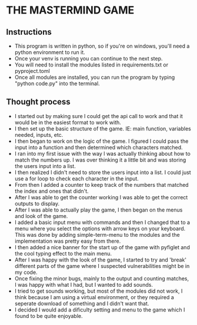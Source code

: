 # THE MASTERMIND GAME

## Instructions
- This program is written in python, so if you're on windows, you'll need a python environment to run it.
- Once your venv is running you can continue to the next step.
- You will need to install the modules listed in requirements.txt or pyproject.toml
- Once all modules are installed, you can run the program by typing "python code.py" into the terminal.

## Thought process
- I started out by making sure I could get the api call to work and that it would be in the easiest format to work with.
- I then set up the basic structure of the game. IE: main function, variables needed, inputs, etc.
- I then began to work on the logic of the game. I figured I could pass the input into a function and then determined which characters matched.
- I ran into my first issue with the way I was actually thinking about how to match the numbers up. I was over thinking it a little bit and was storing the users input into a list.
- I then realized I didn't need to store the users input into a list. I could just use a for loop to check each character in the input.
- From then I added a counter to keep track of the numbers that matched the index and ones that didn't.
- After I was able to get the counter working I was able to get the correct outputs to display.
- After I was able to actually play the game, I then began on the menus and look of the game.
- I added a basic input menu with commands and then I changed that to a menu where you select the options with arrow keys on your keyboard. This was done by adding simple-term-menu to the modules and the implementation was pretty easy from there.
- I then added a nice banner for the start up of the game with pyfiglet and the cool typing effect to the main menu.
- After I was happy with the look of the game, I started to try and 'break' different parts of the game where I suspected vulnerabilities might be in my code.
- Once fixing the minor bugs, mainly to the output and counting matches, I was happy with what I had, but I wanted to add sounds.
- I tried to get sounds working, but most of the modules did not work, I think because I am using a virtual environment, or they required a seperate download of something and I didn't want that.
- I decided I would add a dificulty setting and menu to the game which I found to be quite enjoyable.